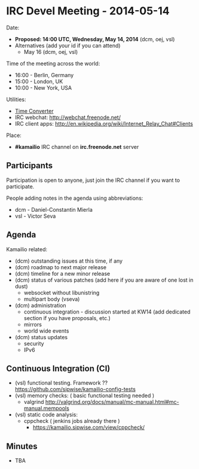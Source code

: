 # IRC Devel Meeting - 2014-05-14

Date:

-   **Proposed: 14:00 UTC, Wednesday, May 14, 2014** (dcm, oej, vsl)
-   Alternatives (add your id if you can attend)
    -   May 16 (dcm, oej, vsl)

Time of the meeting across the world:

-   16:00 - Berlin, Germany
-   15:00 - London, UK
-   10:00 - New York, USA

Utilities:

-   [Time
    Converter](http://www.timeanddate.com/worldclock/converter.html)
-   IRC webchat: <http://webchat.freenode.net/>
-   IRC client apps:
    <http://en.wikipedia.org/wiki/Internet_Relay_Chat#Clients>

Place:

-   **#kamailio** IRC channel on **irc.freenode.net** server

## Participants

Participation is open to anyone, just join the IRC channel if you want
to participate.

People adding notes in the agenda using abbreviations:

-   dcm - Daniel-Constantin Mierla
-   vsl - Victor Seva

## Agenda

Kamailio related:

-   (dcm) outstanding issues at this time, if any
-   (dcm) roadmap to next major release
-   (dcm) timeline for a new minor release
-   (dcm) status of various patches (add here if you are aware of one
    lost in dust)
    -   websocket without libunistring
    -   multipart body (vseva)
-   (dcm) administration
    -   continuous integration - discussion started at KW14 (add
        dedicated section if you have proposals, etc.)
    -   mirrors
    -   world wide events
-   (dcm) status updates
    -   security
    -   IPv6

## Continuous Integration (CI)

-   (vsl) functional testing. Framework ??
    <https://github.com/sipwise/kamailio-config-tests>
-   (vsl) memory checks: ( basic functional testing needed )
    -   valgrind
        <http://valgrind.org/docs/manual/mc-manual.html#mc-manual.mempools>
-   (vsl) static code analysis:
    -   cppcheck ( jenkins jobs already there )
        -   <https://kamailio.sipwise.com/view/cppcheck/>

## Minutes

-   TBA
